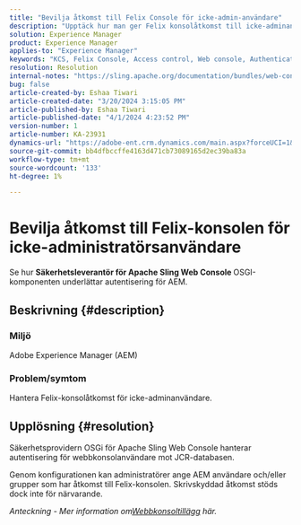 ```yaml
---
title: "Bevilja åtkomst till Felix Console för icke-admin-användare"
description: "Upptäck hur man ger Felix konsolåtkomst till icke-adminanvändare med hjälp av säkerhetsleverantören Apache Sling Web Console."
solution: Experience Manager
product: Experience Manager
applies-to: "Experience Manager"
keywords: "KCS, Felix Console, Access control, Web console, Authentication, Configuration, Read-only access, AEM users, OSGi component"
resolution: Resolution
internal-notes: "https://sling.apache.org/documentation/bundles/web-console-extensions.html"
bug: false
article-created-by: Eshaa Tiwari
article-created-date: "3/20/2024 3:15:05 PM"
article-published-by: Eshaa Tiwari
article-published-date: "4/1/2024 4:23:52 PM"
version-number: 1
article-number: KA-23931
dynamics-url: "https://adobe-ent.crm.dynamics.com/main.aspx?forceUCI=1&pagetype=entityrecord&etn=knowledgearticle&id=ed95c99e-cce6-ee11-904c-6045bd03c412"
source-git-commit: bb4dfbccffe4163d471cb73089165d2ec39ba83a
workflow-type: tm+mt
source-wordcount: '133'
ht-degree: 1%

---
```


# Bevilja åtkomst till Felix-konsolen för icke-administratörsanvändare


Se hur <b>Säkerhetsleverantör för Apache Sling Web Console </b>OSGI-komponenten underlättar autentisering för AEM.



## Beskrivning {#description}


### Miljö

Adobe Experience Manager (AEM)

### Problem/symtom

Hantera Felix-konsolåtkomst för icke-adminanvändare.


## Upplösning {#resolution}


Säkerhetsprovidern OSGi för Apache Sling Web Console hanterar autentisering för webbkonsolanvändare mot JCR-databasen.

Genom konfigurationen kan administratörer ange AEM användare och/eller grupper som har åtkomst till Felix-konsolen. Skrivskyddad åtkomst stöds dock inte för närvarande.

*Anteckning - Mer information om[Webbkonsoltillägg](https://sling.apache.org/documentation/bundles/web-console-extensions.html) här.*
